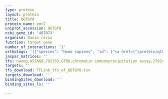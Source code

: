 ```yaml
---
type: protein
layout: protein
title: Q6TGY8
protein_name: emc2
uniprot_accession: Q6TGY8
ncbi_gene_id: '407073'
organism: Danio rerio
function: target gene
number_of_interactions: '1'
orthologs: '[{"species": "Homo sapiens", "id": ["<a href=\"/protein/q15006\">Q15006</a>"]}, {"species": "Mus musculus", "id": ["<a href=\"/protein/q9crd2\">Q9CRD2</a>"]}, {"species": "Rattus norvegicus", "id": ["<a href=\"/protein/a0a0a0mxu4\">A0A0A0MXU4</a>"]}, {"species": "Drosophila melanogaster", "id": ["<a href=\"/protein/q9veq2\">Q9VEQ2</a>", "<a href=\"/protein/q9veq1\">Q9VEQ1</a>"]}, {"species": "Caenorhabditis elegans", "id": ["<a href=\"/protein/o76630\">O76630</a>"]}]'
jaspar_matrices: ''
tfs: nanog,A5JNG8,792333,GTRD,chromatin immunoprecipitation assay,27924024%5Buid%5D,No
targets: ''
tfs_download: TFLink_tfs_of_Q6TGY8.tsv
targets_download: ''
bindingSites_download: ''
binding_sites_ls: ''

---
```

